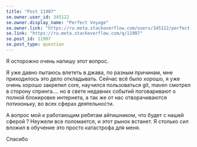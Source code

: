 ```yaml
---
title: "Post 11907"
se.owner.user_id: 345122
se.owner.display_name: "Perfect Voyage"
se.owner.link: "https://ru.meta.stackoverflow.com/users/345122/perfect-voyage"
se.link: "https://ru.meta.stackoverflow.com/q/11907"
se.post_id: 11907
se.post_type: question
---
```

<p>Я осторожно очень напишу этот вопрос.</p>
<p>Я уже давно пытаюсь влететь в джава, по разным причинам, мне приходилось это дело откладывать. Сейчас всё было хорошо, я уже очень хорошо закрепил core, научился пользоваться git, maven смотрел в сторону спринга.... но в свете недавних событий поговаривают о полной блокировке интернета, а так же от нас отворачиваются потихоньку, во всех сферах деятельности.</p>
<p>А вопрос мой к работающим ребятам айтишником, что будет с нашей сферой ? Неужели все поломается, и этот рынок встанет. Я столько сил вложил в обучение это просто катастрофа для меня.</p>
<p>Спасибо</p>
